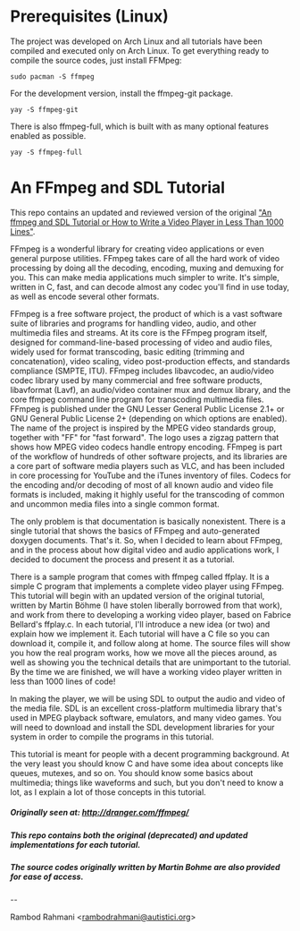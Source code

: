 # Prerequisites (Linux)
The project was developed on Arch Linux and all tutorials have been compiled and
executed only on Arch Linux. To get everything ready to compile the source
codes, just install FFMpeg:
```
sudo pacman -S ffmpeg
```
For the development version, install the ffmpeg-git package.
```
yay -S ffmpeg-git
```
There is also ffmpeg-full, which is built with as many optional features enabled
as possible.
```
yay -S ffmpeg-full
```

# An FFmpeg and SDL Tutorial

This repo contains an updated and reviewed version of the original
["An ffmpeg and SDL Tutorial or How to Write a Video Player in Less Than 1000 Lines"](http://dranger.com/ffmpeg/).

FFmpeg is a wonderful library for creating video applications or even general
purpose utilities. FFmpeg takes care of all the hard work of video processing by
doing all the decoding, encoding, muxing and demuxing for you. This can make
media applications much simpler to write. It's simple, written in C, fast, and
can decode almost any codec you'll find in use today, as well as encode several
other formats.

FFmpeg is a free software project, the product of which is a vast software suite
of libraries and programs for handling video, audio, and other multimedia files
and streams. At its core is the FFmpeg program itself, designed for
command-line-based processing of video and audio files, widely used for format
transcoding, basic editing (trimming and concatenation), video scaling, video
post-production effects, and standards compliance (SMPTE, ITU). FFmpeg includes
libavcodec, an audio/video codec library used by many commercial and free
software products, libavformat (Lavf), an audio/video container mux and demux
library, and the core ffmpeg command line program for transcoding multimedia
files. FFmpeg is published under the GNU Lesser General Public License 2.1+ or
GNU General Public License 2+ (depending on which options are enabled).
The name of the project is inspired by the MPEG video standards group, together
with "FF" for "fast forward". The logo uses a zigzag pattern that shows how MPEG
video codecs handle entropy encoding.
FFmpeg is part of the workflow of hundreds of other software projects, and its
libraries are a core part of software media players such as VLC, and has been
included in core processing for YouTube and the iTunes inventory of files.
Codecs for the encoding and/or decoding of most of all known audio and video
file formats is included, making it highly useful for the transcoding of common
and uncommon media files into a single common format.

The only problem is that documentation is basically nonexistent. There is a
single tutorial that shows the basics of FFmpeg and auto-generated doxygen
documents. That's it. So, when I decided to learn about FFmpeg, and in the
process about how digital video and audio applications work, I decided to
document the process and present it as a tutorial.

There is a sample program that comes with ffmpeg called ffplay. It is a simple C
program that implements a complete video player using FFmpeg. This tutorial will
begin with an updated version of the original tutorial, written by Martin Böhme 
(I have stolen liberally borrowed from that work), and work from there to
developing a working video player, based on Fabrice Bellard's ffplay.c. In each
tutorial, I'll introduce a new idea (or two) and explain how we implement it.
Each tutorial will have a C file so you can download it, compile it, and follow
along at home. The source files will show you how the real program works, how we
move all the pieces around, as well as showing you the technical details that
are unimportant to the tutorial. By the time we are finished, we will have a
working video player written in less than 1000 lines of code!

In making the player, we will be using SDL to output the audio and video of the
media file. SDL is an excellent cross-platform multimedia library that's used in
MPEG playback software, emulators, and many video games. You will need to
download and install the SDL development libraries for your system in order to
compile the programs in this tutorial.

This tutorial is meant for people with a decent programming background. At the
very least you should know C and have some idea about concepts like queues,
mutexes, and so on. You should know some basics about multimedia; things like
waveforms and such, but you don't need to know a lot, as I explain a lot of
those concepts in this tutorial.

##### Originally seen at: http://dranger.com/ffmpeg/
##### This repo contains both the original (deprecated) and updated implementations for each tutorial.
##### The source codes originally written by Martin Bohme are also provided for ease of access.

--

Rambod Rahmani <<rambodrahmani@autistici.org>>
